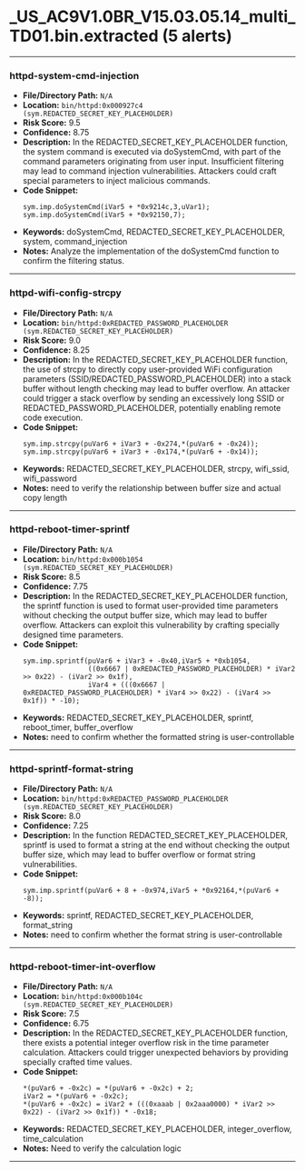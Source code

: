 # _US_AC9V1.0BR_V15.03.05.14_multi_TD01.bin.extracted (5 alerts)

---

### httpd-system-cmd-injection

- **File/Directory Path:** `N/A`
- **Location:** `bin/httpd:0x000927c4 (sym.REDACTED_SECRET_KEY_PLACEHOLDER)`
- **Risk Score:** 9.5
- **Confidence:** 8.75
- **Description:** In the REDACTED_SECRET_KEY_PLACEHOLDER function, the system command is executed via doSystemCmd, with part of the command parameters originating from user input. Insufficient filtering may lead to command injection vulnerabilities. Attackers could craft special parameters to inject malicious commands.
- **Code Snippet:**
  ```
  sym.imp.doSystemCmd(iVar5 + *0x9214c,3,uVar1);
  sym.imp.doSystemCmd(iVar5 + *0x92150,7);
  ```
- **Keywords:** doSystemCmd, REDACTED_SECRET_KEY_PLACEHOLDER, system, command_injection
- **Notes:** Analyze the implementation of the doSystemCmd function to confirm the filtering status.

---
### httpd-wifi-config-strcpy

- **File/Directory Path:** `N/A`
- **Location:** `bin/httpd:0xREDACTED_PASSWORD_PLACEHOLDER (sym.REDACTED_SECRET_KEY_PLACEHOLDER)`
- **Risk Score:** 9.0
- **Confidence:** 8.25
- **Description:** In the REDACTED_SECRET_KEY_PLACEHOLDER function, the use of strcpy to directly copy user-provided WiFi configuration parameters (SSID/REDACTED_PASSWORD_PLACEHOLDER) into a stack buffer without length checking may lead to buffer overflow. An attacker could trigger a stack overflow by sending an excessively long SSID or REDACTED_PASSWORD_PLACEHOLDER, potentially enabling remote code execution.
- **Code Snippet:**
  ```
  sym.imp.strcpy(puVar6 + iVar3 + -0x274,*(puVar6 + -0x24));
  sym.imp.strcpy(puVar6 + iVar3 + -0x174,*(puVar6 + -0x14));
  ```
- **Keywords:** REDACTED_SECRET_KEY_PLACEHOLDER, strcpy, wifi_ssid, wifi_password
- **Notes:** need to verify the relationship between buffer size and actual copy length

---
### httpd-reboot-timer-sprintf

- **File/Directory Path:** `N/A`
- **Location:** `bin/httpd:0x000b1054 (sym.REDACTED_SECRET_KEY_PLACEHOLDER)`
- **Risk Score:** 8.5
- **Confidence:** 7.75
- **Description:** In the REDACTED_SECRET_KEY_PLACEHOLDER function, the sprintf function is used to format user-provided time parameters without checking the output buffer size, which may lead to buffer overflow. Attackers can exploit this vulnerability by crafting specially designed time parameters.
- **Code Snippet:**
  ```
  sym.imp.sprintf(puVar6 + iVar3 + -0x40,iVar5 + *0xb1054,
                  ((0x6667 | 0xREDACTED_PASSWORD_PLACEHOLDER) * iVar2 >> 0x22) - (iVar2 >> 0x1f),
                  iVar4 + (((0x6667 | 0xREDACTED_PASSWORD_PLACEHOLDER) * iVar4 >> 0x22) - (iVar4 >> 0x1f)) * -10);
  ```
- **Keywords:** REDACTED_SECRET_KEY_PLACEHOLDER, sprintf, reboot_timer, buffer_overflow
- **Notes:** need to confirm whether the formatted string is user-controllable

---
### httpd-sprintf-format-string

- **File/Directory Path:** `N/A`
- **Location:** `bin/httpd:0xREDACTED_PASSWORD_PLACEHOLDER (sym.REDACTED_SECRET_KEY_PLACEHOLDER)`
- **Risk Score:** 8.0
- **Confidence:** 7.25
- **Description:** In the function REDACTED_SECRET_KEY_PLACEHOLDER, sprintf is used to format a string at the end without checking the output buffer size, which may lead to buffer overflow or format string vulnerabilities.
- **Code Snippet:**
  ```
  sym.imp.sprintf(puVar6 + 8 + -0x974,iVar5 + *0x92164,*(puVar6 + -8));
  ```
- **Keywords:** sprintf, REDACTED_SECRET_KEY_PLACEHOLDER, format_string
- **Notes:** need to confirm whether the format string is user-controllable

---
### httpd-reboot-timer-int-overflow

- **File/Directory Path:** `N/A`
- **Location:** `bin/httpd:0x000b104c (sym.REDACTED_SECRET_KEY_PLACEHOLDER)`
- **Risk Score:** 7.5
- **Confidence:** 6.75
- **Description:** In the REDACTED_SECRET_KEY_PLACEHOLDER function, there exists a potential integer overflow risk in the time parameter calculation. Attackers could trigger unexpected behaviors by providing specially crafted time values.
- **Code Snippet:**
  ```
  *(puVar6 + -0x2c) = *(puVar6 + -0x2c) + 2;
  iVar2 = *(puVar6 + -0x2c);
  *(puVar6 + -0x2c) = iVar2 + (((0xaaab | 0x2aaa0000) * iVar2 >> 0x22) - (iVar2 >> 0x1f)) * -0x18;
  ```
- **Keywords:** REDACTED_SECRET_KEY_PLACEHOLDER, integer_overflow, time_calculation
- **Notes:** Need to verify the calculation logic

---
